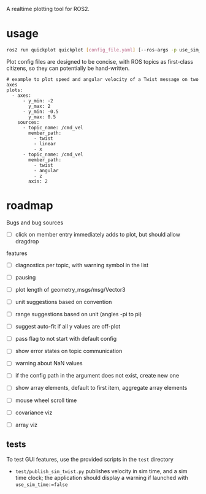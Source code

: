 A realtime plotting tool for ROS2.

# usage

```bash
ros2 run quickplot quickplot [config_file.yaml] [--ros-args -p use_sim_time:=true]
```

Plot config files are designed to be concise, with ROS topics as first-class citizens, so they can potentially be hand-written.

```
# example to plot speed and angular velocity of a Twist message on two axes
plots:
  - axes:
      - y_min: -2
        y_max: 2
      - y_min: -0.5
        y_max: 0.5
    sources:
      - topic_name: /cmd_vel
        member_path:
          - twist
          - linear
          - x
      - topic_name: /cmd_vel
        member_path:
          - twist
          - angular
          - z
        axis: 2
```

# roadmap

Bugs and bug sources

* [ ] click on member entry immediately adds to plot, but should allow dragdrop

features

* [ ] diagnostics per topic, with warning symbol in the list
* [ ] pausing
* [ ] plot length of geometry_msgs/msg/Vector3
* [ ] unit suggestions based on convention
* [ ] range suggestions based on unit (angles -pi to pi)
* [ ] suggest auto-fit if all y values are off-plot
* [ ] pass flag to not start with default config
* [ ] show error states on topic communication
* [ ] warning about NaN values
* [ ] if the config path in the argument does not exist, create new one
* [ ] show array elements, default to first item, aggregate array elements
* [ ] mouse wheel scroll time

* [ ] covariance viz
* [ ] array viz

## tests

To test GUI features, use the provided scripts in the `test` directory

* `test/publish_sim_twist.py` publishes velocity in sim time, and a sim time clock; the application should display a warning if launched with `use_sim_time:=false`
